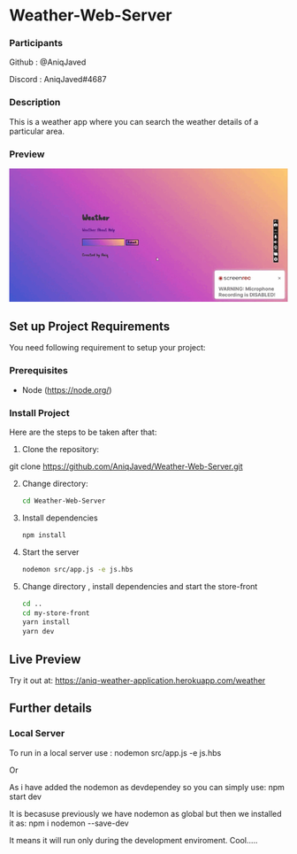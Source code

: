 
# Weather-Web-Server

### Participants

Github : @AniqJaved 

Discord : AniqJaved#4687

### Description

This is a weather app where you can search the weather details of a particular area. 

### Preview


![](weather.gif)



## Set up Project Requirements

You need following requirement to setup your project:

### Prerequisites

- Node (https://node.org/)

### Install Project

Here are the steps to be taken after that:


1. Clone the repository:

git clone https://github.com/AniqJaved/Weather-Web-Server.git


2. Change directory:
    ```bash
    cd Weather-Web-Server
    ```
3. Install dependencies
    ```bash
    npm install
    ```
4. Start the server
    ```bash
    nodemon src/app.js -e js.hbs
    ```
5. Change directory , install dependencies and start the store-front
    ```bash
    cd ..
    cd my-store-front
    yarn install
    yarn dev
    ```

## Live Preview
Try it out at: https://aniq-weather-application.herokuapp.com/weather


## Further details


### Local Server
To run in a local server use : nodemon src/app.js -e js.hbs

Or

As i have added the nodemon as devdependey so you can simply use: npm start dev

It is becasuse previously we have nodemon as global but then we installed it as: npm i nodemon --save-dev

It means it will run only during the development enviroment. Cool.....


